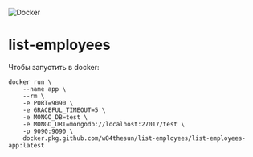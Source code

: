 ![Docker](https://github.com/w84thesun/list-employees/workflows/Docker/badge.svg)

# list-employees

Чтобы запустить в docker:
```shell script
docker run \
    --name app \
    --rm \
    -e PORT=9090 \
    -e GRACEFUL_TIMEOUT=5 \
    -e MONGO_DB=test \
    -e MONGO_URI=mongodb://localhost:27017/test \
    -p 9090:9090 \
    docker.pkg.github.com/w84thesun/list-employees/list-employees-app:latest
```
